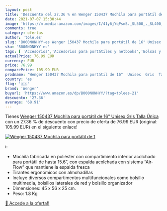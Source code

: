```yaml
---
layout: post
title: 'Descuento del 27.36 % en Wenger 150437 Mochila para portátil de 1'
date: 2021-07-07 15:30:44
image: 'https://m.media-amazon.com/images/I/41y6jYqPsmS._SL500_._SL400_.jpg'
comments: true
category: ofertas
author: 'tole.es'
slug: 'B000NONHYY-es Wenger 150437 Mochila para portátil de 16" Unisex Gris...'
sku: 'B000NONHYY-es'
tags: [ 'Accesorios','Accesorios para portátiles y netbooks','Bolsas y fundas para portátiles y netbooks','Informática','Mochilas para portátiles y netbooks','mochila','wenger', ]
actualPrice: 76.99 EUR
currency: EUR
price: 76.99
comparePrice: 105.99 EUR
prodname: 'Wenger 150437 Mochila para portátil de 16"  Unisex  Gris  Talla Única'
country: 'es'
flag: '🇪🇸'
brand: 'Wenger'
buyurl: 'https://www.amazon.es/dp/B000NONHYY/?tag=tolees-21'
descuento: '27.36'
average: '68.91'
---
```


Tienes [Wenger 150437 Mochila para portátil de 16"  Unisex  Gris  Talla Única](https://www.amazon.es/dp/B000NONHYY/?tag=tolees-21) con un 27.36 % de descuento con precio de oferta de 76.99 EUR (original: 105.99 EUR) en el siguiente enlace!

[![Wenger 150437 Mochila para portátil de 1](https://m.media-amazon.com/images/I/41y6jYqPsmS._SL500_._SL400_.jpg)](https://www.amazon.es/dp/B000NONHYY/?tag=tolees-21)

ℹ️:

- Mochila fabricada en poliéster con compartimiento interior acolchado para portátil de hasta 15.6”, con espalda acolchada con sistema “Air-Flow” que mantiene la espalda fresca
- Tirantes ergonómicos con almohadillas
- Incluye diversos compartimentos multifuncionales como bolsillo multimedia, bolsillos laterales de red y bolsillo organizador
- Dimensiones: 45 x 56 x 25 cm.
- Peso: 1.8 Kg

[🛒 Accede a la oferta!!](https://www.amazon.es/dp/B000NONHYY/?tag=tolees-21)
